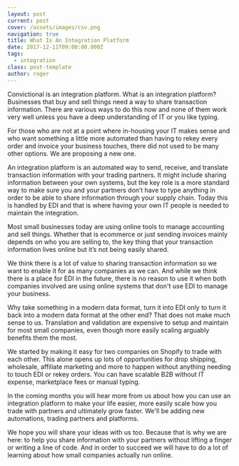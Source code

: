 ```yaml
---
layout: post
current: post
cover: /assets/images/csv.png
navigation: true
title: What Is An Integration Platform
date: 2017-12-11T09:00:00.000Z
tags:
  - integration
class: post-template
author: roger
---
```


Convictional is an integration platform. What is an integration platform? Businesses that buy and sell things need a way to share transaction information. There are various ways to do this now and none of them work very well unless you have a deep understanding of IT or you like typing.

For those who are not at a point where in-housing your IT makes sense and who want something a little more automated than having to rekey every order and invoice your business touches, there did not used to be many other options. We are proposing a new one.

An integration platform is an automated way to send, receive, and translate transaction information with your trading partners. It might include sharing information between your own systems, but the key role is a more standard way to make sure you and your partners don’t have to type anything in order to be able to share information through your supply chain. Today this is handled by EDI and that is where having your own IT people is needed to maintain the integration.

Most small businesses today are using online tools to manage accounting and sell things. Whether that is ecommerce or just sending invoices mainly depends on who you are selling to, the key thing that your transaction information lives online but it’s not being easily shared.

We think there is a lot of value to sharing transaction information so we want to enable it for as many companies as we can. And while we think there is a place for EDI in the future, there is no reason to use it when both companies involved are using online systems that don't use EDI to manage your business. 

Why take something in a modern data format, turn it into EDI only to turn it back into a modern data format at the other end? That does not make much sense to us. Translation and validation are expensive to setup and maintain for most small companies, even though more easily scaling arguably benefits them the most.

We started by making it easy for two companies on Shopify to trade with each other. This alone opens up lots of opportunities for drop shipping, wholesale, affiliate marketing and more to happen without anything needing to touch EDI or rekey orders. You can have scalable B2B without IT expense, marketplace fees or manual typing.

In the coming months you will hear more from us about how you can use an integration platform to make your life easier, more easily scale how you trade with partners and ultimately grow faster. We'll be adding new automations, trading partners and platforms. 

We hope you will share your ideas with us too. Because that is why we are here: to help you share information with your partners without lifting a finger or writing a line of code. And in order to succeed we will have to do a lot of learning about how small companies actually run online. 